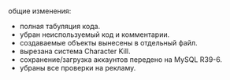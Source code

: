 #

общие изменения:
- полная табуляция кода.
- убран неиспользуемый код и комментарии.
- создаваемые объекты вынесены в отдельный файл.
- вырезана система Character Kill.
- сохранение/загрузка аккаунтов передено на MySQL R39-6.
- убраны все проверки на рекламу.